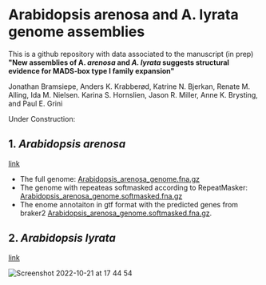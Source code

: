 # Arabidopsis arenosa and A. lyrata genome assemblies
This is a github repository with data associated to the manuscript (in prep)  
**"New assemblies of A. <i>arenosa</i> and <i>A. lyrata</i> suggests structural evidence for MADS-box type I family expansion"**  

​​Jonathan Bramsiepe, Anders K. Krabberød, Katrine N. Bjerkan, Renate M. Alling, Ida M. Nielsen. Karina S. Hornslien, Jason R. Miller, Anne K. Brysting, and Paul E. Grini

Under Construction:
## 1. <i>Arabidopsis arenosa</i> 
[link](01_arenosa_assembly/)
- The full genome: [Arabidopsis_arenosa_genome.fna.gz](01_arenosa_assembly/Arabidopsis_arenosa_genome.fna.gz)
- The genome with repeateas softmasked according to RepeatMasker: [Arabidopsis_arenosa_genome.softmasked.fna.gz](01_arenosa_assembly/Arabidopsis_arenosa_genome.softmasked.fna.gz)
- The enome annotaiton in gtf format with the predicted genes from braker2 [Arabidopsis_arenosa_genome.softmasked.fna.gz](01_arenosa_assembly/Arabidopsis_arenosa_genome.softmasked.fna.gz).

## 2. <i>Arabidopsis lyrata</i> 
[link](02_lyrata_assembly/)


![Screenshot 2022-10-21 at 17 44 54](https://user-images.githubusercontent.com/30120532/197236781-f378943e-4a45-4b51-b810-f290a70a729f.png)

